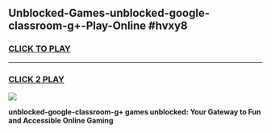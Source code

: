 
## Unblocked-Games-unblocked-google-classroom-g+-Play-Online #hvxy8
<h3>
<a href="https://news.freeplayer.one?title=unblocked-google-classroom-g+&ref=3">CLICK TO PLAY</a></h3>
<hr>

<h3>
<a href="https://news.freeplayer.one?title=unblocked-google-classroom-g+&ref=3">CLICK 2 PLAY</a>
  
</h3>

<a href="https://news.freeplayer.one?title=unblocked-google-classroom-g+&ref=3"><img src="https://clearcache.store/games.png"></a>


**unblocked-google-classroom-g+ games unblocked: Your Gateway to Fun and Accessible Online Gaming**
